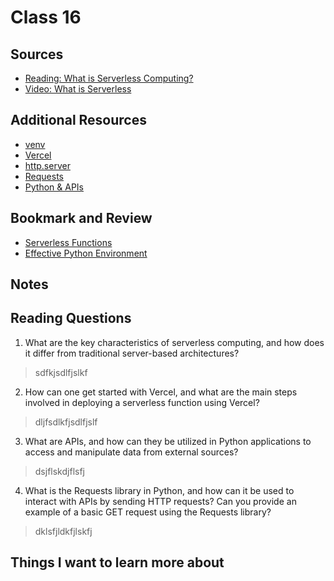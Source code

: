 # Class 16

## Sources

- [Reading: What is Serverless Computing?](https://www.ibm.com/topics/serverless)
- [Video: What is Serverless](https://www.youtube.com/watch?v=vxJobGtqKVM)

## Additional Resources

- [venv](https://docs.python.org/3/library/venv.html)
- [Vercel](https://vercel.com/docs/getting-started-with-vercel)
- [http.server](https://pymotw.com/3/http.server/index.html)
- [Requests](https://requests.readthedocs.io/en/latest/)
- [Python & APIs](https://realpython.com/python-api/)

## Bookmark and Review
- [Serverless Functions](https://vercel.com/docs/functions/serverless-functions)
- [Effective Python Environment](https://realpython.com/effective-python-environment/)

## Notes

## Reading Questions

1. What are the key characteristics of serverless computing, and how does it differ from traditional server-based architectures?
> sdfkjsdlfjslkf

2. How can one get started with Vercel, and what are the main steps involved in deploying a serverless function using Vercel?
> dljfsdlkfjsdlfjslf

3. What are APIs, and how can they be utilized in Python applications to access and manipulate data from external sources?
> dsjflskdjflsfj

4. What is the Requests library in Python, and how can it be used to interact with APIs by sending HTTP requests? Can you provide an example of a basic GET request using the Requests library?
> dklsfjldkfjlskfj

## Things I want to learn more about